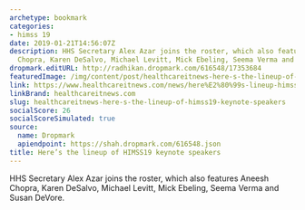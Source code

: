 ```yaml
---
archetype: bookmark
categories:
- himss 19
date: 2019-01-21T14:56:07Z
description: HHS Secretary Alex Azar joins the roster, which also features Aneesh
  Chopra, Karen DeSalvo, Michael Levitt, Mick Ebeling, Seema Verma and Susan DeVore.
dropmark.editURL: http://radhikan.dropmark.com/616548/17353684
featuredImage: /img/content/post/healthcareitnews-here-s-the-lineup-of-himss19-keynote-speakers.jpg
link: https://www.healthcareitnews.com/news/here%E2%80%99s-lineup-himss19-keynote-speakers
linkBrand: healthcareitnews.com
slug: healthcareitnews-here-s-the-lineup-of-himss19-keynote-speakers
socialScore: 26
socialScoreSimulated: true
source:
  name: Dropmark
  apiendpoint: https://shah.dropmark.com/616548.json
title: Here’s the lineup of HIMSS19 keynote speakers
---
```

HHS Secretary Alex Azar joins the roster, which also features Aneesh Chopra, Karen DeSalvo, Michael Levitt, Mick Ebeling, Seema Verma and Susan DeVore.
